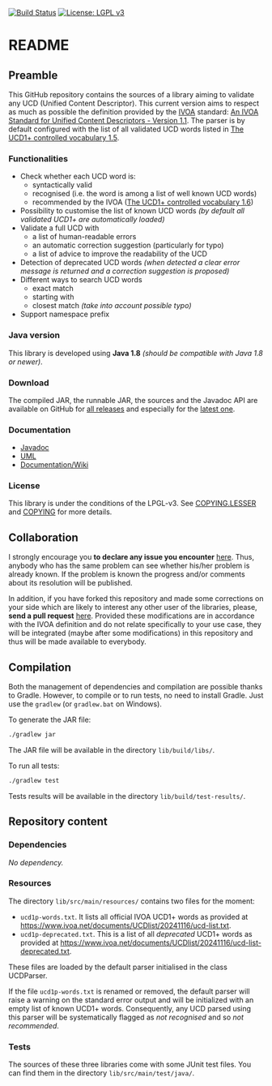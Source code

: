 [![Build Status](https://travis-ci.org/gmantele/ucidy.svg?branch=master)](https://travis-ci.org/gmantele/ucidy)
[![License: LGPL v3](https://img.shields.io/badge/License-LGPL%20v3-blue.svg)](http://www.gnu.org/licenses/lgpl-3.0)

README
======

Preamble
---------

This GitHub repository contains the sources of a library aiming to validate any
UCD (Unified Content Descriptor). This current version aims to respect as much
as possible the definition provided by the [IVOA](http://www.ivoa.net/ "International Virtual Observatory Alliance")
standard: [An IVOA Standard for Unified Content Descriptors - Version 1.1](http://www.ivoa.net/documents/cover/UCD-20050812.html).
The parser is by default configured with the list of all validated UCD words
listed in [The UCD1+ controlled vocabulary 1.5](https://ivoa.net/documents/UCD1+/20230125).

### Functionalities

* Check whether each UCD word is:
  - syntactically valid
  - recognised (i.e. the word is among a list of well known UCD words)
  - recommended by the IVOA ([The UCD1+ controlled vocabulary 1.6](https://www.ivoa.net/documents/UCD1+/20241116))
* Possibility to customise the list of known UCD words
  _(by default all validated UCD1+ are automatically loaded)_
* Validate a full UCD with
  - a list of human-readable errors
  - an automatic correction suggestion (particularly for typo)
  - a list of advice to improve the readability of the UCD
* Detection of deprecated UCD words _(when detected a clear error message is
  returned and a correction suggestion is proposed)_
* Different ways to search UCD words
  - exact match
  - starting with
  - closest match _(take into account possible typo)_
* Support namespace prefix

### Java version

This library is developed using **Java 1.8**
_(should be compatible with Java 1.8 or newer)_.

### Download

The compiled JAR, the runnable JAR, the sources and the Javadoc API are
available on GitHub for [all releases](https://github.com/gmantele/ucidy/releases)
and especially for the [latest one](https://github.com/gmantele/ucidy/releases/latest).

### Documentation

* [Javadoc](https://gmantele.github.io/ucidy/)
* [UML](https://github.com/gmantele/ucidy/blob/master/uml/ari_ucidy.jpg)
* [Documentation/Wiki](https://github.com/gmantele/ucidy/wiki)

### License

This library is under the conditions of the LPGL-v3. See
[COPYING.LESSER](https://github.com/gmantele/ucidy/blob/master/COPYING.LESSER)
and [COPYING](https://github.com/gmantele/ucidy/blob/master/COPYING) for more
details. 

Collaboration
-------------

I strongly encourage you **to declare any issue you encounter**
[here](https://github.com/gmantele/ucidy/issues). Thus, anybody who has the same
problem can see whether his/her problem is already known. If the problem is
known the progress and/or comments about its resolution will be published.

In addition, if you have forked this repository and made some corrections on
your side which are likely to interest any other user of the libraries, please,
**send a pull request** [here](https://github.com/gmantele/ucidy/pulls). Provided these modifications are in
accordance with the IVOA definition and do not relate specifically to your use
case, they will be integrated (maybe after some modifications) in this
repository and thus will be made available to everybody.

Compilation
-----------

Both the management of dependencies and compilation are possible thanks to
Gradle. However, to compile or to run tests, no need to install Gradle. Just
use the `gradlew` (or `gradlew.bat` on Windows).

To generate the JAR file:

```bash
./gradlew jar
```

The JAR file will be available in the directory `lib/build/libs/`.

To run all tests:

```bash
./gradlew test
```

Tests results will be available in the directory `lib/build/test-results/`.

Repository content
------------------

### Dependencies

_No dependency._

### Resources

The directory `lib/src/main/resources/` contains two files for the moment:
* `ucd1p-words.txt`. It lists all official IVOA UCD1+ words as provided
  at <https://www.ivoa.net/documents/UCDlist/20241116/ucd-list.txt>.
* `ucd1p-deprecated.txt`. This is a list of all _deprecated_ UCD1+ words as
  provided at <https://www.ivoa.net/documents/UCDlist/20241116/ucd-list-deprecated.txt>.

These files are loaded by the default parser initialised in the class UCDParser.

If the file `ucd1p-words.txt` is renamed or removed, the default parser will
raise a warning on the standard error output and will be initialized with an
empty list of known UCD1+ words. Consequently, any UCD parsed using this parser
will be systematically flagged as _not recognised_ and so _not recommended_.

### Tests

The sources of these three libraries come with some JUnit test files. You can
find them in the directory `lib/src/main/test/java/`.
